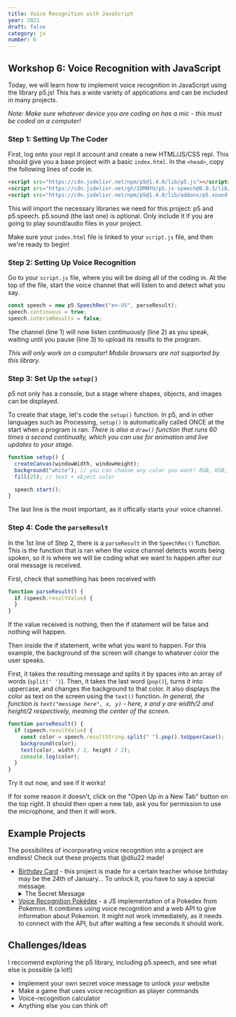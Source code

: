 ```yaml
---
title: Voice Recognition with JavaScript
year: 2021
draft: false
category: js
number: 6
---
```


## Workshop 6: Voice Recognition with JavaScript

Today, we will learn how to implement voice recognition in JavaScript using the library p5.js! This has a wide variety of applications and can be included in many projects.

_Note: Make sure whatever device you are coding on has a mic - this must be coded on a computer!_

### Step 1: Setting Up The Coder

First, log onto your repl.it account and create a new HTML/JS/CSS repl. This should give you a base project with a basic `index.html`.
In the `<head>`, copy the following lines of code in.

```html
<script src="https://cdn.jsdelivr.net/npm/p5@1.4.0/lib/p5.js"></script>
<script src="https://cdn.jsdelivr.net/gh/IDMNYU/p5.js-speech@0.0.3/lib/p5.speech.js"></script>
<script src="https://cdn.jsdelivr.net/npm/p5@1.4.0/lib/addons/p5.sound.js"></script>
```

This will import the necessary libraries we need for this project: p5 and p5.speech.
p5.sound (the last one) is optional. Only include it if you are going to play sound/audio files in your project.

Make sure your `index.html` file is linked to your `script.js` file, and then we're ready to begin!

### Step 2: Setting Up Voice Recognition

Go to your `script.js` file, where you will be doing all of the coding in.
At the top of the file, start the voice channel that will listen to and detect what you say.

```javascript
const speech = new p5.SpeechRec("en-US", parseResult);
speech.continuous = true;
speech.interimResults = false;
```

The channel (line 1) will now listen continuously (line 2) as you speak, waiting until you pause (line 3) to upload its results to the program.

_This will only work on a computer! Mobile browsers are not supported by this library._

### Step 3: Set Up the `setup()`

p5 not only has a console, but a stage where shapes, objects, and images can be displayed.

To create that stage, let's code the `setup()` function.
In p5, and in other languages such as Processing, `setup()` is automatically called ONCE at the start when a program is ran.
_There is also a `draw()` function that runs 60 times a second continually, which you can use for animation and live updates to your stage._

```javascript
function setup() {
  createCanvas(windowWidth, windowHeight);
  background("white"); // you can choose any color you want! RGB, HSB, hexcode, and color name all work
  fill(25); // text + object color

  speech.start();
}
```

The last line is the most important, as it offically starts your voice channel.

### Step 4: Code the `parseResult`

In the 1st line of Step 2, there is a `parseResult` in the `SpeechRec()` function.
This is the function that is ran when the voice channel detects words being spoken, so it is where we will be coding what we want to happen after our oral message is received.

First, check that something has been received with

```javascript
function parseResult() {
  if (speech.resultValue) {
  }
}
```

If the value received is nothing, then the if statement will be false and nothing will happen.

Then inside the if statement, write what you want to happen. For this example, the background of the screen will change to whatever color the user speaks.

First, it takes the resulting message and splits it by spaces into an array of words (`split(' ')`).
Then, it takes the last word (`pop()`), turns it into uppercase, and changes the background to that color.
It also displays the color as text on the screen using the `text()` function.
_In general, the function is `text("message here", x, y)` - here, x and y are width/2 and height/2 respectively, meaning the center of the screen._

```javascript
function parseResult() {
  if (speech.resultValue) {
    const color = speech.resultString.split(" ").pop().toUpperCase();
    background(color);
    text(color, width / 2, height / 2);
    console.log(color);
  }
}
```

Try it out now, and see if it works!

If for some reason it doesn't, click on the "Open Up in a New Tab" button on the top right. It should then open a new tab, ask you for permission to use the microphone, and then it will work.

## Example Projects

The possibilites of incorporating voice recognition into a project are endless! Check out these projects that @dliu22 made!

- [Birthday Card](https://replit.com/@dliu22/BirthdayCard#script.js) - this project is made for a certain teacher whose birthday may be the 24th of January... To unlock it, you have to say a special message.
    <details>
        <summary>The Secret Message</summary>
        Happy Birthday Mr. C!
    </details>
- [Voice Recognition Pokédex](https://replit.com/@dliu22/VoicePokedex#script.js) - a JS implementation of a Pokedex from Pokemon. It combines using voice recognition and a web API to give information about Pokemon. It might not work immediately, as it needs to connect with the API, but after waiting a few seconds it should work.

## Challenges/Ideas

I reccomend exploring the p5 library, including p5.speech, and see what else is possible (a lot!)

- Implement your own secret voice message to unlock your website
- Make a game that uses voice recognition as player commands
- Voice-recognition calculator
- Anything else you can think of!
